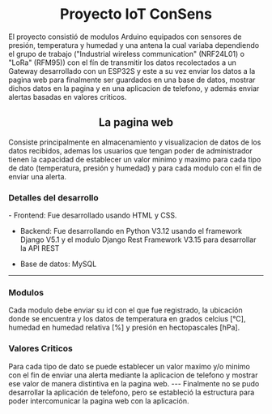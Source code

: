 <h1 align="center">Proyecto IoT ConSens</h1>
El proyecto consistió de modulos Arduino equipados con sensores de presión, temperatura y humedad y una antena la cual variaba dependiendo el grupo de trabajo ("Industrial wireless communication" (NRF24L01) o "LoRa" (RFM95)) con el fín de transmitir los datos recolectados a un Gateway desarrollado con un ESP32S y este a su vez enviar los datos a la pagina web para finalmente ser guardados en una base de datos, mostrar dichos datos en la pagina y en una aplicacion de telefono, y además enviar alertas basadas en valores criticos.
<h2 align="center">La pagina web</h2>
Consiste principalmente en almacenamiento y visualizacion de datos de los datos recibidos, ademas los usuarios que tengan poder de administrador tienen la capacidad de establecer un valor minimo y maximo para cada tipo de dato (temperatura, presión y humedad) y para cada modulo con el fin de enviar una alerta.
<h3>Detalles del desarrollo</h3>
- Frontend: Fue desarrollado usando HTML y CSS.

- Backend: Fue desarrollando en Python V3.12 usando el framework Django V5.1 y el modulo Django Rest Framework V3.15 para desarrollar la API REST
  
- Base de datos: MySQL
---
<h3>Modulos</h3>
Cada modulo debe enviar su id con el que fue registrado, la ubicación donde se encuentra y los datos de temperatura en grados celcius [°C], humedad en humedad relativa [%] y presión en hectopascales [hPa].
<h3>Valores Criticos</h3>
Para cada tipo de dato se puede establecer un valor maximo y/o minimo con el fin de enviar una alerta mediante la aplicacion de telefono y mostrar ese valor de manera distintiva en la pagina web.
---
Finalmente no se pudo desarrollar la aplicación de telefono, pero se estableció la estructura para poder intercomunicar la pagina web con la aplicación.

